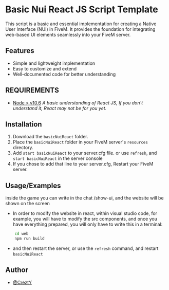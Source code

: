 
# Basic Nui React JS Script Template

This script is a basic and essential implementation for creating a Native User Interface (NUI) in FiveM. It provides the foundation for integrating web-based UI elements seamlessly into your FiveM server.


## Features

- Simple and lightweight implementation
- Easy to customize and extend
- Well-documented code for better understanding

## REQUIREMENTS
* [Node > v10.6](https://nodejs.org/en/)
*A basic understanding of React JS, If you don't understand it, React may not be for you yet.*




## Installation

1. Download the `basicNuiReact` folder.
2. Place the `basicNuiReact` folder in your FiveM server's `resources` directory.
3. Add `start basicNuiReact` to your server.cfg file. or use `refresh`, and `start basicNuiReact` in the server console
4. If you chose to add that line to your server.cfg, Restart your FiveM server.


    
## Usage/Examples

inside the game you can write in the chat /show-ui, and the website will be shown on the screen

- In order to modify the website in react, within visual studio code, for example, you will have to modify the src components, and once you have everything prepared, you will only have to write this in a terminal:

```bash
    cd web
    npm run build
```

- and then restart the server, or use the `refresh` command, and restart `basicNuiReact`
## Author

- [@CreztY](https://www.github.com/CreztY)

